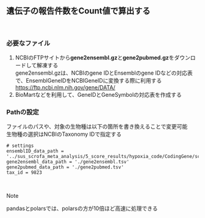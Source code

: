 ## 遺伝子の報告件数をCount値で算出する

<br>

### 必要なファイル
1. NCBIのFTPサイトから**gene2ensembl.gz**と**gene2pubmed.gz**をダウンロードして解凍する<br>
   gene2ensembl.gzは、NCBIのgene IDとEnsemblのgene IDなどの対応表で、EnsemblGeneIDをNCBIGeneIDに変換する際に利用する<br>
   https://ftp.ncbi.nlm.nih.gov/gene/DATA/
2. BioMartなどを利用して、GeneIDとGeneSymbolの対応表を作成する<br>

### Pathの設定
ファイルのパスや、対象の生物種は以下の箇所を書き換えることで変更可能<br>
生物種の選択はNCBIのTaxonomy IDで指定する
````
# settings
ensemblID_data_path = '../sus_scrofa_meta_analysis/5_score_results/hypoxia_code/CodingGene/score_geneid.csv'
gene2ensembl_data_path = './gene2ensembl.tsv'
gene2pubmed_data_path = './gene2pubmed.tsv'
tax_id = 9823
`````
<br>

>[!NOTE]
>pandasとpolarsでは、polarsの方が10倍ほど高速に処理できる
